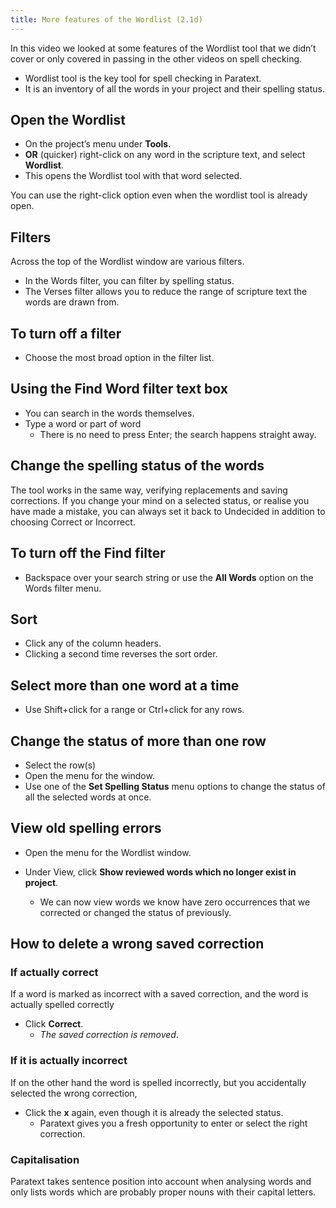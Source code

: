 ```yaml
---
title: More features of the Wordlist (2.1d) 
---
```

In this video we looked at some features of the Wordlist tool that we didn’t cover or only covered in passing in the other videos on spell checking.

- Wordlist tool is the key tool for spell checking in Paratext.
- It is an inventory of all the words in your project and their spelling status.

## Open the Wordlist

- On the project’s menu under **Tools**.
- **OR** (quicker) right-click on any word in the scripture text, and select **Wordlist**.
- This opens the Wordlist tool with that word selected.

You can use the right-click option even when the wordlist tool is already open.

## Filters

Across the top of the Wordlist window are various filters.

- In the Words filter, you can filter by spelling status.
- The Verses filter allows you to reduce the range of scripture text the words are drawn from.

## To turn off a filter

- Choose the most broad option in the filter list.

## Using the Find Word filter text box

- You can search in the words themselves.
- Type a word or part of word  
  - There is no need to press Enter; the search happens straight away.

## Change the spelling status of the words

The tool works in the same way, verifying replacements and saving corrections. If you change your mind on a selected status, or realise you have made a mistake, you can always set it back to Undecided in addition to choosing Correct or Incorrect.

## To turn off the Find filter

- Backspace over your search string or use the **All Words** option on the Words filter menu.

## Sort

- Click any of the column headers.
- Clicking a second time reverses the sort order.

#####  

## Select more than one word at a time

- Use Shift+click for a range or Ctrl+click for any rows.

## Change the status of more than one row

- Select the row(s)
- Open the menu for the window.
- Use one of the **Set Spelling Status** menu options to change the status of all the selected words at once.

## View old spelling errors

- Open the menu for the Wordlist window.
- Under View, click **Show reviewed words which no longer exist in project**.

  - We can now view words we know have zero occurrences that we corrected or changed the status of previously.

## How to delete a wrong saved correction

### If actually correct

If a word is marked as incorrect with a saved correction, and the word is actually spelled correctly

- Click **Correct**.
  - *The saved correction is removed*.

### If it is actually incorrect

If on the other hand the word is spelled incorrectly, but you accidentally selected the wrong correction,

- Click the **x** again, even though it is already the selected status.
  - Paratext gives you a fresh opportunity to enter or select the right correction.

### Capitalisation

Paratext takes sentence position into account when analysing words and only lists words which are probably proper nouns with their capital letters.

